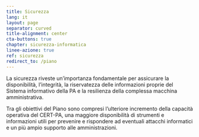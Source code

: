 ```yaml
---
title: Sicurezza
lang: it
layout: page
separator: curved
title-alignment: center
cta-buttons: true
chapter: sicurezza-informatica
linee-azione: true
ref: sicurezza
redirect_to: /piano
---
```

La sicurezza riveste un’importanza fondamentale per assicurare la disponibilità,
l’integrità, la riservatezza delle informazioni proprie del Sistema informativo
della PA e la resilienza della complessa macchina amministrativa. 

Tra gli obiettivi del Piano sono compresi l’ulteriore incremento della capacità
operativa del CERT-PA, una maggiore disponibilità di strumenti e informazioni
utili per prevenire e rispondere ad eventuali attacchi informatici e un più
ampio supporto alle amministrazioni.
